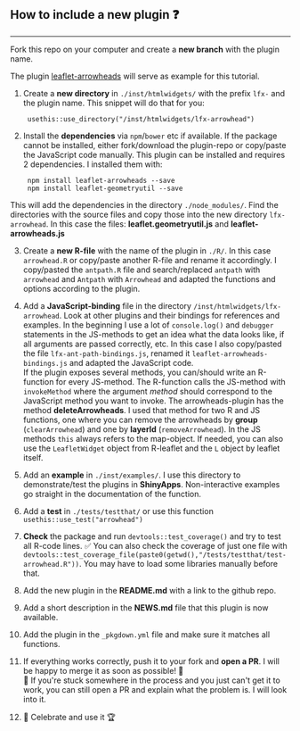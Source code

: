 ## How to include a new plugin ❓ 

------

Fork this repo on your computer and create a **new branch** with the plugin name.

The plugin [leaflet-arrowheads](https://github.com/slutske22/leaflet-arrowheads) will serve as example for this tutorial.

1. Create a **new directory** in `./inst/htmlwidgets/` with the prefix `lfx-` and the plugin name. This snippet will do that for you:

        usethis::use_directory("/inst/htmlwidgets/lfx-arrowhead")

2. Install the **dependencies** via `npm`/`bower` etc if available. If the package cannot be installed, either fork/download the plugin-repo or copy/paste the JavaScript code manually. This plugin can be installed and requires 2 dependencies. I installed them with:

        npm install leaflet-arrowheads --save
        npm install leaflet-geometryutil --save
This will add the dependencies in the directory `./node_modules/`. Find the directories with the source files and copy those into the new directory `lfx-arrowhead`. In this case the files: **leaflet.geometryutil.js** and **leaflet-arrowheads.js**

3. Create a **new R-file** with the name of the plugin in `./R/`. In this case `arrowhead.R` or copy/paste another R-file and rename it accordingly. I copy/pasted the `antpath.R` file and search/replaced `antpath` with `arrowhead` and `Antpath` with `Arrowhead` and adapted the functions and options according to the plugin.

4. Add a **JavaScript-binding** file in the directory `/inst/htmlwidgets/lfx-arrowhead`. Look at other plugins and their bindings for references and examples. In the beginning I use a lot of `console.log()` and `debugger` statements in the JS-methods to get an idea what the data looks like, if all arguments are passed correctly, etc. In this case I also copy/pasted the file `lfx-ant-path-bindings.js`, renamed it `leaflet-arrowheads-bindings.js` and adapted the JavaScript code.           
If the plugin exposes several methods, you can/should write an R-function for every JS-method. The R-function calls the JS-method with `invokeMethod` where the argument *method* should correspond to the JavaScript method you want to invoke. The arrowheads-plugin has the method **deleteArrowheads**. I used that method for two R and JS functions, one where you can remove the arrowheads by **group** (`clearArrowhead`) and one by **layerId** (`removeArrowhead`). In the JS methods `this` always refers to the map-object. If needed, you can also use the `LeafletWidget` object from R-leaflet and the `L` object by leaflet itself.

5. Add an **example** in `./inst/examples/`. I use this directory to demonstrate/test the plugins in **ShinyApps**. Non-interactive examples go straight in the documentation of the function.

6. Add a **test** in `./tests/testthat/` or use this function `usethis::use_test("arrowhead")`

7. **Check** the package and run `devtools::test_coverage()` and try to test all R-code lines. ✅ 
You can also check the coverage of just one file with `devtools::test_coverage_file(paste0(getwd(),"/tests/testthat/test-arrowhead.R"))`. You may have to load some libraries manually before that.

8. Add the new plugin in the **README.md** with a link to the github repo.

8. Add a short description in the **NEWS.md** file that this plugin is now available.

9. Add the plugin in the `_pkgdown.yml` file and make sure it matches all functions.

10. If everything works correctly, push it to your fork and **open a PR**. I will be happy to merge it as soon as possible! 💚     
🤷 If you're stuck somewhere in the process and you just can't get it to work, you can still open a PR and explain what the problem is. I will look into it.

11. 🎉 Celebrate and use it 🏆


